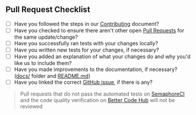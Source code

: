 ## Pull Request Checklist

- [ ] Have you followed the steps in our [Contributing](../../blob/master/docs/CONTRIBUTING.md#steps-to-contribute) document?
- [ ] Have you checked to ensure there aren't other open [Pull Requests](../../pulls) for the same update/change?
- [ ] Have you successfully ran tests with your changes locally?
- [ ] Have you written new tests for your changes, if necessary?
- [ ] Have you added an explanation of what your changes do and why you'd like us to include them?
- [ ] Have you made improvements to the documentation, if necessary? ([docs/](../../blob/master/docs/) folder and [README.md](../../blob/master/README.md))
- [ ] Have you linked the correct [GitHub issue](../../issues), if there is any?

> Pull requests that do not pass the automated tests on [SemaphoreCI](http://semaphoreci.com) and the code quality verification on [Better Code Hub](https://bettercodehub.com/) will not be reviewed
